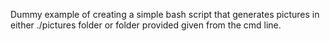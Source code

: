 Dummy example of creating a simple bash script that generates pictures in either ./pictures folder or folder provided given from the cmd line.
